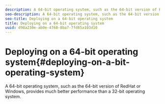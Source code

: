 ```yaml
---
description: A 64-bit operating system, such as the 64-bit version of RedHat or Windows, provides much better performance than a 32-bit operating system.
seo-description: A 64-bit operating system, such as the 64-bit version of RedHat or Windows, provides much better performance than a 32-bit operating system.
seo-title: Deploying on a 64-bit operating system
title: Deploying on a 64-bit operating system
uuid: d98a230e-ab0e-4768-8ba7-7fd65a103d10
---
```


# Deploying on a 64-bit operating system{#deploying-on-a-bit-operating-system}

A 64-bit operating system, such as the 64-bit version of RedHat or Windows, provides much better performance than a 32-bit operating system.

